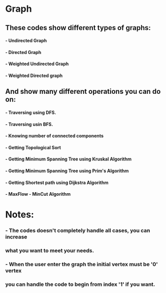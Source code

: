 # Graph
## These codes show different types of graphs:
#### - Undirected Graph
#### - Directed Graph
#### - Weighted Undirected Graph
#### - Weighted Directed graph

## And show many different operations you can do on:
#### - Traversing using DFS.
#### - Traversing usin BFS.
#### - Knowing number of connected components
#### - Getting Topological Sort
#### - Getting Minimum Spanning Tree using Kruskal Algorithm
#### - Getting Minimum Spanning Tree using Prim's Algorithm
#### - Getting Shortest path using Dijkstra Algorithm
#### - MaxFlow - MinCut Algorithm

# Notes:
### - The codes doesn't completely handle all cases, you can increase
###   what you want to meet your needs.

### - When the user enter the graph the initial vertex must be '0' vertex
###   you can handle the code to begin from index '1' if you want.

